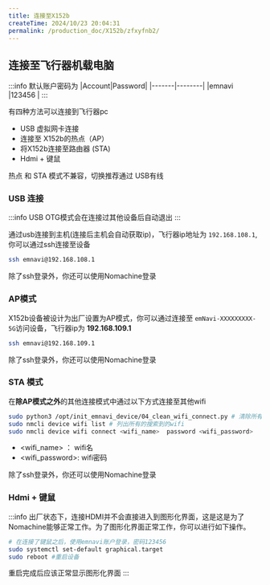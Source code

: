 ```yaml
---
title: 连接至X152b
createTime: 2024/10/23 20:04:31
permalink: /production_doc/X152b/zfxyfnb2/
---
```


## 连接至飞行器机载电脑

:::info
默认账户密码为
|Account|Password|
|-------|--------|
|emnavi |123456  |
:::

有四种方法可以连接到飞行器pc
- USB 虚拟网卡连接
- 连接至 X152b的热点（AP）
- 将X152b连接至路由器 (STA)
- Hdmi + 键鼠

热点 和 STA 模式不兼容，切换推荐通过 USB有线

### USB 连接

:::info
USB OTG模式会在连接过其他设备后自动退出
:::

通过usb连接到主机(连接后主机会自动获取ip)，飞行器ip地址为 `192.168.108.1`,你可以通过ssh连接至设备
```bash
ssh emnavi@192.168.108.1
```
除了ssh登录外，你还可以使用Nomachine登录

### AP模式

X152b设备被设计为出厂设置为AP模式，你可以通过连接至 `emNavi-XXXXXXXXX-5G`访问设备，飞行器ip为 **192.168.109.1**

```bash
ssh emnavi@192.168.109.1
```

除了ssh登录外，你还可以使用Nomachine登录


### STA 模式

在**除AP模式之外**的其他连接模式中通过以下方式连接至其他wifi
```bash
sudo python3 /opt/init_emnavi_device/04_clean_wifi_connect.py # 清除所有wifi连接，包括关闭ap模式
sudo nmcli device wifi list # 列出所有的搜索到的wifi
sudo nmcli device wifi connect <wifi_name>  password <wifi_password>
```
- <wifi_name> ： wifi名
- <wifi_password>: wifi密码

除了ssh登录外，你还可以使用Nomachine登录

### Hdmi + 键鼠

:::info
出厂状态下，连接HDMI并不会直接进入到图形化界面，这是这是为了Nomachine能够正常工作。为了图形化界面正常工作，你可以进行如下操作。
```bash
# 在连接了键鼠之后，使用emnavi账户登录，密码123456
sudo systemctl set-default graphical.target
sudo reboot #重启设备
```
重启完成后应该正常显示图形化界面
:::


